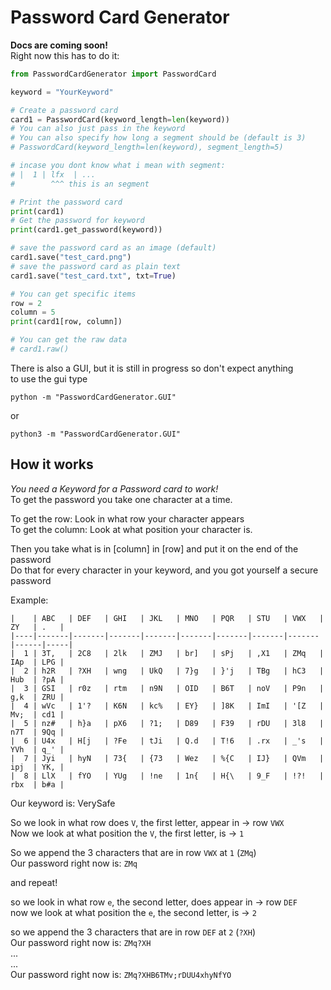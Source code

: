 # Password Card Generator
__Docs are coming soon!__    
Right now this has to do it:
```python 
from PasswordCardGenerator import PasswordCard

keyword = "YourKeyword"

# Create a password card
card1 = PasswordCard(keyword_length=len(keyword))
# You can also just pass in the keyword
# You can also specify how long a segment should be (default is 3)
# PasswordCard(keyword_length=len(keyword), segment_length=5)

# incase you dont know what i mean with segment:
# |  1 | lfx  | ...
#        ^^^ this is an segment

# Print the password card
print(card1)
# Get the password for keyword
print(card1.get_password(keyword))

# save the password card as an image (default)
card1.save("test_card.png")
# save the password card as plain text
card1.save("test_card.txt", txt=True)

# You can get specific items
row = 2
column = 5
print(card1[row, column])

# You can get the raw data
# card1.raw()
```

There is also a GUI, but it is still in progress so don't expect anything  
to use the gui type
```
python -m "PasswordCardGenerator.GUI"
``` 
or 
```
python3 -m "PasswordCardGenerator.GUI"
``` 

## How it works
_You need a Keyword for a Password card to work!_      
To get the password you take one character at a time.  

To get the row: Look in what row your character appears      
To get the column: Look at what position your character is.   

Then you take what is in [column] in [row] and put it on the end of the password   
Do that for every character in your keyword, and you got yourself a secure password

Example:
```
|    | ABC   | DEF   | GHI   | JKL   | MNO   | PQR   | STU   | VWX   | ZY   | .   |
|----|-------|-------|-------|-------|-------|-------|-------|-------|------|-----|
|  1 | 3T,   | 2C8   | 2lk   | ZMJ   | br]   | sPj   | ,X1   | ZMq   | IAp  | LPG |
|  2 | h2R   | ?XH   | wng   | UkQ   | 7}g   | }'j   | TBg   | hC3   | Hub  | ?pA |
|  3 | GSI   | r0z   | rtm   | n9N   | OID   | B6T   | noV   | P9n   | g,k  | ZRU |
|  4 | wVc   | 1'?   | K6N   | kc%   | EY}   | ]8K   | ImI   | '[Z   | Mv;  | cd1 |
|  5 | nz#   | h}a   | pX6   | ?1;   | D89   | F39   | rDU   | 3l8   | n7T  | 9Qq |
|  6 | U4x   | H[j   | ?Fe   | tJi   | Q.d   | T!6   | .rx   | _'s   | YVh  | q_' |
|  7 | Jyi   | hyN   | 73{   | {73   | Wez   | %{C   | IJ}   | QVm   | ipj  | YK, |
|  8 | LlX   | fYO   | YUg   | !ne   | 1n{   | H{\   | 9_F   | !?!   | rbx  | b#a |
```
Our keyword is: VerySafe

So we look in what row does `V`, the first letter, appear in -> row `VWX`     
Now we look at what position the `V`, the first letter, is -> `1`

So we append the 3 characters that are in row `VWX` at `1` (`ZMq`)     
Our password right now is: `ZMq`

and repeat!

so we look in what row `e`, the second letter, does appear in -> row `DEF`        
now we look at what position the `e`, the second letter, is -> `2`      

so we append the 3 characters that are in row `DEF` at `2` (`?XH`)        
Our password right now is: `ZMq?XH`     
...   
...    
Our password right now is: `ZMq?XHB6TMv;rDUU4xhyNfYO`   

